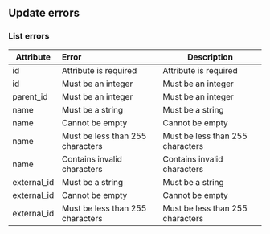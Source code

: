 ## Update errors
### List errors
| Attribute   | Error                            | Description                      |
|-------------|:---------------------------------|----------------------------------|
| id          | Attribute is required            | Attribute is required            |
| id          | Must be an integer               | Must be an integer               |
| parent_id   | Must be an integer               | Must be an integer               |
| name        | Must be a string                 | Must be a string                 |
| name        | Cannot be empty                  | Cannot be empty                  |
| name        | Must be less than 255 characters | Must be less than 255 characters |
| name        | Contains invalid characters      | Contains invalid characters      |
| external_id | Must be a string                 | Must be a string                 |
| external_id | Cannot be empty                  | Cannot be empty                  |
| external_id | Must be less than 255 characters | Must be less than 255 characters |